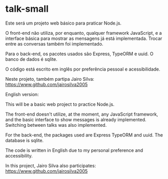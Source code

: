 # talk-small

Este será um projeto web básico para praticar Node.js.

O front-end não utiliza, por enquanto, qualquer framework JavaScript, e a
interface básica para mostrar as mensagens já está implementada. Trocar entre as
conversas também foi implementado.

Para o back-end, os pacotes usados são Express, TypeORM e uuid. O banco de dados é sqlite.

O código está escrito em inglês por preferência pessoal e acessibilidade.

Neste projeto, também partipa Jairo Silva: https://www.github.com/jairosilva2005

English version:

This will be a basic web project to practice Node.js.

The front-end doesn't utilize, at the moment, any JavaScript framework, and the
basic interface to show messages is already implemented. Switching between talks
was also implemented.

For the back-end, the packages used are Express TypeORM and uuid. The database is sqlite.

The code is written in English due to my personal preference and accessibility.

In this project, Jairo Silva also participates: https://www.github.com/jairosilva2005
